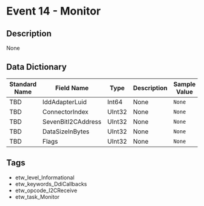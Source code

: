 # Event 14 - Monitor

## Description
None

## Data Dictionary
|Standard Name|Field Name|Type|Description|Sample Value|
|---|---|---|---|---|
|TBD|IddAdapterLuid|Int64|None|`None`|
|TBD|ConnectorIndex|UInt32|None|`None`|
|TBD|SevenBitI2CAddress|UInt32|None|`None`|
|TBD|DataSizeInBytes|UInt32|None|`None`|
|TBD|Flags|UInt32|None|`None`|

## Tags
* etw_level_Informational
* etw_keywords_DdiCallbacks
* etw_opcode_I2CReceive
* etw_task_Monitor